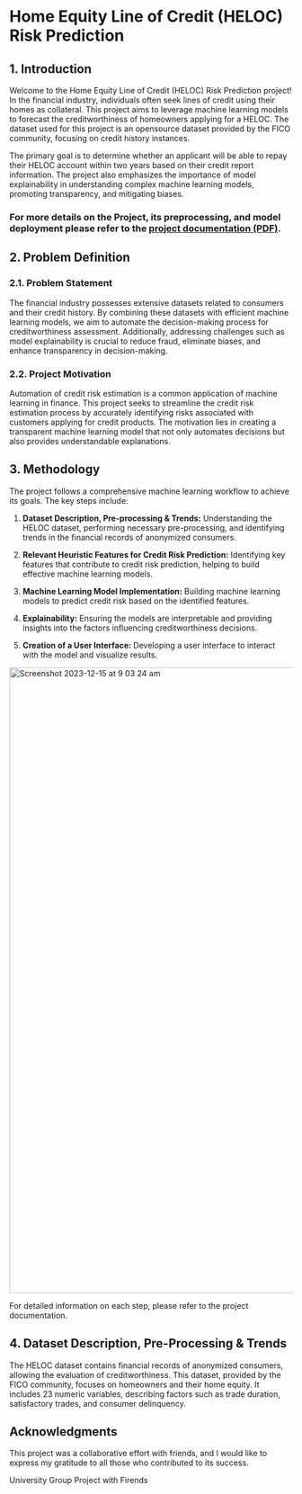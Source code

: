 # Home Equity Line of Credit (HELOC) Risk Prediction


## 1. Introduction

Welcome to the Home Equity Line of Credit (HELOC) Risk Prediction project! In the financial industry, individuals often seek lines of credit using their homes as collateral. This project aims to leverage machine learning models to forecast the creditworthiness of homeowners applying for a HELOC. The dataset used for this project is an opensource dataset provided by the FICO community, focusing on credit history instances.

The primary goal is to determine whether an applicant will be able to repay their HELOC account within two years based on their credit report information. The project also emphasizes the importance of model explainability in understanding complex machine learning models, promoting transparency, and mitigating biases.

### For more details on the Project, its preprocessing, and model deployment please refer to the [project documentation (PDF)](https://drive.google.com/file/d/18o9ALYSbg7pVA3RJZlFG-l99WxulQJdR/view?usp=sharing).

## 2. Problem Definition

### 2.1. Problem Statement

The financial industry possesses extensive datasets related to consumers and their credit history. By combining these datasets with efficient machine learning models, we aim to automate the decision-making process for creditworthiness assessment. Additionally, addressing challenges such as model explainability is crucial to reduce fraud, eliminate biases, and enhance transparency in decision-making.

### 2.2. Project Motivation

Automation of credit risk estimation is a common application of machine learning in finance. This project seeks to streamline the credit risk estimation process by accurately identifying risks associated with customers applying for credit products. The motivation lies in creating a transparent machine learning model that not only automates decisions but also provides understandable explanations.

## 3. Methodology

The project follows a comprehensive machine learning workflow to achieve its goals. The key steps include:

1. **Dataset Description, Pre-processing & Trends:** Understanding the HELOC dataset, performing necessary pre-processing, and identifying trends in the financial records of anonymized consumers.

2. **Relevant Heuristic Features for Credit Risk Prediction:** Identifying key features that contribute to credit risk prediction, helping to build effective machine learning models.

3. **Machine Learning Model Implementation:** Building machine learning models to predict credit risk based on the identified features.

4. **Explainability:** Ensuring the models are interpretable and providing insights into the factors influencing creditworthiness decisions.

5. **Creation of a User Interface:** Developing a user interface to interact with the model and visualize results.
<img width="1113" alt="Screenshot 2023-12-15 at 9 03 24 am" src="https://github.com/ChanderMohan27/Credit-Risk-Management-Data-Science-Project/assets/128381758/9de72825-a840-4a28-a82d-397d1c339b0b">

   


For detailed information on each step, please refer to the project documentation.

## 4. Dataset Description, Pre-Processing & Trends

The HELOC dataset contains financial records of anonymized consumers, allowing the evaluation of creditworthiness. This dataset, provided by the FICO community, focuses on homeowners and their home equity. It includes 23 numeric variables, describing factors such as trade duration, satisfactory trades, and consumer delinquency.

## Acknowledgments

This project was a collaborative effort with friends, and I would like to express my gratitude to all those who contributed to its success.

University Group Project with Firends 
